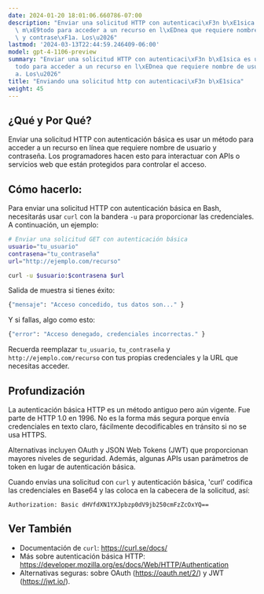 ```yaml
---
date: 2024-01-20 18:01:06.660786-07:00
description: "Enviar una solicitud HTTP con autenticaci\xF3n b\xE1sica es usar un\
  \ m\xE9todo para acceder a un recurso en l\xEDnea que requiere nombre de usuario\
  \ y contrase\xF1a. Los\u2026"
lastmod: '2024-03-13T22:44:59.246409-06:00'
model: gpt-4-1106-preview
summary: "Enviar una solicitud HTTP con autenticaci\xF3n b\xE1sica es usar un m\xE9\
  todo para acceder a un recurso en l\xEDnea que requiere nombre de usuario y contrase\xF1\
  a. Los\u2026"
title: "Enviando una solicitud http con autenticaci\xF3n b\xE1sica"
weight: 45
---
```


## ¿Qué y Por Qué?

Enviar una solicitud HTTP con autenticación básica es usar un método para acceder a un recurso en línea que requiere nombre de usuario y contraseña. Los programadores hacen esto para interactuar con APIs o servicios web que están protegidos para controlar el acceso.

## Cómo hacerlo:

Para enviar una solicitud HTTP con autenticación básica en Bash, necesitarás usar `curl` con la bandera `-u` para proporcionar las credenciales. A continuación, un ejemplo:

```Bash
# Enviar una solicitud GET con autenticación básica
usuario="tu_usuario"
contrasena="tu_contraseña"
url="http://ejemplo.com/recurso"

curl -u $usuario:$contrasena $url
```

Salida de muestra si tienes éxito:

```Bash
{"mensaje": "Acceso concedido, tus datos son..." }
```

Y si fallas, algo como esto:

```Bash
{"error": "Acceso denegado, credenciales incorrectas." }
```

Recuerda reemplazar `tu_usuario`, `tu_contraseña` y `http://ejemplo.com/recurso` con tus propias credenciales y la URL que necesitas acceder.

## Profundización

La autenticación básica HTTP es un método antiguo pero aún vigente. Fue parte de HTTP 1.0 en 1996. No es la forma más segura porque envía credenciales en texto claro, fácilmente decodificables en tránsito si no se usa HTTPS.

Alternativas incluyen OAuth y JSON Web Tokens (JWT) que proporcionan mayores niveles de seguridad. Además, algunas APIs usan parámetros de token en lugar de autenticación básica.

Cuando envías una solicitud con `curl` y autenticación básica, 'curl' codifica las credenciales en Base64 y las coloca en la cabecera de la solicitud, así:

`Authorization: Basic dHVfdXN1YXJpbzp0dV9jb250cmFzZcOxYQ==`

## Ver También

- Documentación de `curl`: https://curl.se/docs/
- Más sobre autenticación básica HTTP: https://developer.mozilla.org/es/docs/Web/HTTP/Authentication
- Alternativas seguras: sobre OAuth (https://oauth.net/2/) y JWT (https://jwt.io/).
